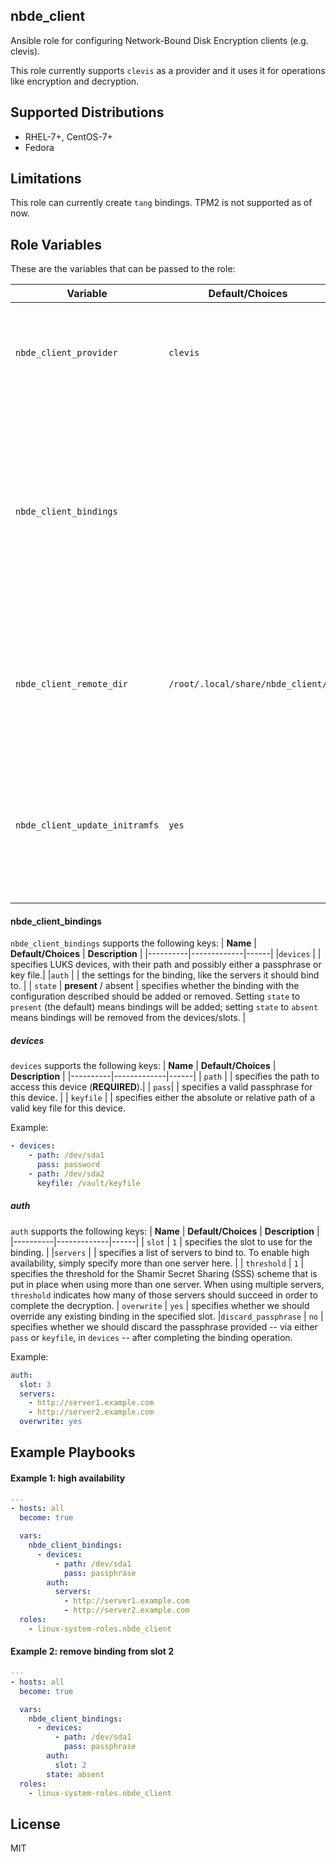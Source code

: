nbde_client
-----------

Ansible role for configuring Network-Bound Disk Encryption clients (e.g. clevis).

This role currently supports `clevis` as a provider and it uses it for operations like encryption
and decryption.


Supported Distributions
-----------------------
* RHEL-7+, CentOS-7+
* Fedora


Limitations
-----------
This role can currently create `tang` bindings. TPM2 is not supported as of now.


Role Variables
--------------

These are the variables that can be passed to the role:


| **Variable** | **Default/Choices** | **Description** |
|----------|-------------|------|
| `nbde_client_provider` | `clevis`| identifies the provider for the `nbde_client` role. We currently support `clevis`.|
| `nbde_client_bindings` | | a list containing groups of LUKS devices and applicable settings for a binding. This group of devices contains specific binding configurations to be applied to the set of devices.
|`nbde_client_remote_dir` | `/root/.local/share/nbde_client/` |  specifies a directory in the remote hosts that may be used for storing temporary data such as transferred keyfiles. |
|`nbde_client_update_initramfs` | `yes` | indicates whether the initramfs should be updated in case changes are made when processing the clevis operations on the devices.|


#### nbde_client_bindings
`nbde_client_bindings` supports the following keys:
| **Name** | **Default/Choices** | **Description** |
|----------|-------------|------|
|`devices` | | specifies LUKS devices, with their path and possibly either a passphrase or key file.|
|`auth` | | the settings for the binding, like the servers it should bind to. |
| `state` | **present** / absent | specifies whether the binding with the configuration described should be added or removed. Setting `state` to `present` (the default) means bindings will be added; setting `state` to `absent` means bindings will be removed from the devices/slots. |


##### devices
`devices` supports the following keys:
| **Name** | **Default/Choices** | **Description** |
|----------|-------------|------|
| `path` | | specifies the path to access this device (**REQUIRED**).|
| `pass`| |  specifies a valid passphrase for this device. |
| `keyfile` | | specifies either the absolute or relative path of a valid key file for this device.

Example:
```yaml
- devices:
    - path: /dev/sda1
      pass: password
    - path: /dev/sda2
      keyfile: /vault/keyfile
```

##### auth
`auth` supports the following keys:
| **Name** | **Default/Choices** | **Description** |
|----------|-------------|------|
| `slot` | `1` | specifies the slot to use for the binding. |
|`servers` | | specifies a list of servers to bind to. To enable high availability, simply specify more than one server here. |
| `threshold` | `1` | specifies the threshold for the Shamir Secret Sharing (SSS) scheme that is put in place when using more than one server. When using multiple servers, `threshold` indicates how many of those servers should succeed in order to complete the decryption.
| `overwrite` | `yes` | specifies whether we should override any existing binding in the specified slot.
|`discard_passphrase` |  `no` | specifies whether we should discard the passphrase provided  -- via either `pass` or `keyfile`, in `devices` -- after completing the binding operation.


Example:
```yaml
auth:
  slot: 3
  servers:
    - http://server1.example.com
    - http://server2.example.com
  overwrite: yes
```


Example Playbooks
----------------
#### Example 1: high availability

```yaml
---
- hosts: all
  become: true

  vars:
    nbde_client_bindings:
      - devices:
          - path: /dev/sda1
            pass: passphrase
        auth:
          servers:
            - http://server1.example.com
            - http://server2.example.com
  roles:
    - linux-system-roles.nbde_client
```

#### Example 2: remove binding from slot 2
```yaml
---
- hosts: all
  become: true

  vars:
    nbde_client_bindings:
      - devices:
          - path: /dev/sda1
            pass: passphrase
        auth:
          slot: 2
        state: absent
  roles:
    - linux-system-roles.nbde_client
```


License
-------

MIT
